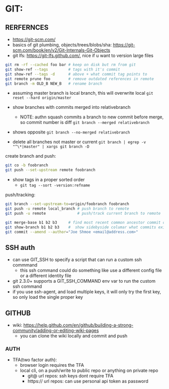 # GIT:
## RERFERNCES
- https://git-scm.com/
- basics of git plumbing, objects/trees/blobs/sha: https://git-scm.com/book/en/v2/Git-Internals-Git-Objects
- git lfs: https://git-lfs.github.com/, nice if u want to version large files

```sh
git rm -rf --cached foo bar # keep on disk but rm from git
git show-ref --tags         # tags with it's commit
git show-ref --tags -d      # above + what commit tag points to
git remote prune foo        # remove outdated references in remote
git branch -m OLD_B NEW_B   # rename branch
```

- assuming master branch is local branch, this will overwrite local
    `git reset --hard origin/master`

- show branches with commits merged into relativebranch
    - NOTE: authn squash commits a branch to new commit before merge, so commit number is diff
    `git branch --merged relativebranch`
- shows opposite
    `git branch --no-merged relativebranch`

- delete all branches not master or current
    `git branch | egrep -v "^\*|master" | xargs git branch -D`

create branch and push:
```sh
git co -b foobranch
git push --set-upstream remote foobranch
```

- show tags in a proper sorted order
    - `git tag --sort -version:refname`

push/tracking:
```sh
git branch --set-upstream-to=origin/foobranch foobranch
git push -u remote local_branch # push branch to remote
git push -u remote              # push/track current branch to remote
```

```sh
git merge-base b1 b2 b3     # find most recent common ancestor commit of n branches
git show-branch b1 b2 b3    #  show sidebyside columar what commits exist in each branch
git commit --amend --author="Joe Shmoe <email@address.com>"
```

## SSH auth
- can use GIT_SSH to specify a script that can run a custom ssh commmand
    - this ssh command could do something like use a different config file or a different identity file
- git 2.3.0+ supports a GIT_SSH_COMMAND env var to run the custom ssh command
- if you use ssh-agent, and load multiple keys, it will only try the first key, so only load the single proper key


## GITHUB
- wiki: https://help.github.com/en/github/building-a-strong-community/adding-or-editing-wiki-pages
    - you can clone the wiki locally and commit and push

### AUTH
- TFA(two factor auth):
    - browser login requires the TFA
    - local cli, on a push/write to public repo or anything on private repo
        - git@ url repos: ssh keys dont require TFA
        - https:// url repos: can use personal api token as password

